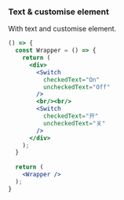 <demo>

### Text & customise element

With text and customise element.

```jsx live
() => {
  const Wrapper = () => {
    return (
      <div>
        <Switch
          checkedText="On"
          uncheckedText="Off"
        />
        <br/><br/>
        <Switch
          checkedText="开"
          uncheckedText="关"
        />
      </div>
    );
  }
  
  return (
    <Wrapper />
  );
}
```

</demo>
